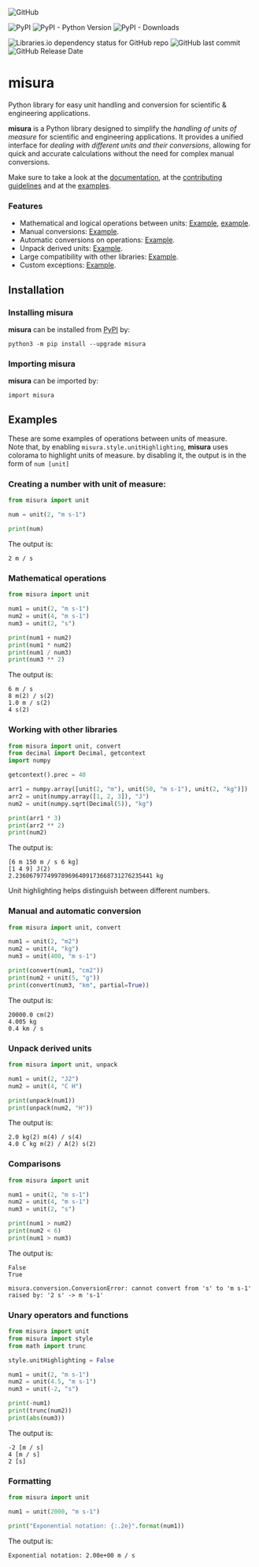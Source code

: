 ![GitHub](https://img.shields.io/github/license/diantonioandrea/misura)

![PyPI](https://img.shields.io/pypi/v/misura)
![PyPI - Python Version](https://img.shields.io/pypi/pyversions/misura)
![PyPI - Downloads](https://img.shields.io/pypi/dm/misura)

![Libraries.io dependency status for GitHub repo](https://img.shields.io/librariesio/github/diantonioandrea/misura)
![GitHub last commit](https://img.shields.io/github/last-commit/diantonioandrea/misura)
![GitHub Release Date](https://img.shields.io/github/release-date/diantonioandrea/misura)

# misura

Python library for easy unit handling and conversion for scientific & engineering applications.  

**misura** is a Python library designed to simplify the *handling of units of measure* for scientific and engineering applications. It provides a unified interface for *dealing with different units and their conversions*, allowing for quick and accurate calculations without the need for complex manual conversions.  

Make sure to take a look at the [documentation](https://github.com/diantonioandrea/misura/blob/main/docs/docs.md), at the [contributing guidelines](https://github.com/diantonioandrea/misura/blob/main/.github/CONTRIBUTING.md) and at the [examples](#examples).

### Features

* Mathematical and logical operations between units: [Example](#mathematical-operations), [example](#comparisons).
* Manual conversions: [Example](#manual-and-automatic-conversion).
* Automatic conversions on operations: [Example](#manual-and-automatic-conversion).
* Unpack derived units: [Example](#unpack-derived-units).
* Large compatibility with other libraries: [Example](#working-with-other-libraries).
* Custom exceptions: [Example](#comparisons).

## Installation

### Installing misura

**misura** can be installed from [PyPI](https://pypi.org) by:

	python3 -m pip install --upgrade misura

### Importing misura

**misura** can be imported by:

	import misura

## Examples

These are some examples of operations between units of measure.  
Note that, by enabling `misura.style.unitHighlighting`, **misura** uses colorama to highlight units of measure. by disabling it, the output is in the form of `num [unit]`

### Creating a number with unit of measure:

``` python
from misura import unit

num = unit(2, "m s-1")

print(num)
```

The output is:

	2 m / s

### Mathematical operations

``` python
from misura import unit

num1 = unit(2, "m s-1")
num2 = unit(4, "m s-1")
num3 = unit(2, "s")

print(num1 + num2)
print(num1 * num2)
print(num1 / num3)
print(num3 ** 2)
```

The output is:

	6 m / s
	8 m(2) / s(2)
	1.0 m / s(2)
	4 s(2)

### Working with other libraries

``` python
from misura import unit, convert
from decimal import Decimal, getcontext
import numpy

getcontext().prec = 40

arr1 = numpy.array([unit(2, "m"), unit(50, "m s-1"), unit(2, "kg")])
arr2 = unit(numpy.array([1, 2, 3]), "J")
num2 = unit(numpy.sqrt(Decimal(5)), "kg")

print(arr1 * 3)
print(arr2 ** 2)
print(num2)
```

The output is:

	[6 m 150 m / s 6 kg]
	[1 4 9] J(2)
	2.236067977499789696409173668731276235441 kg

Unit highlighting helps distinguish between different numbers.

### Manual and automatic conversion

``` python
from misura import unit, convert

num1 = unit(2, "m2")
num2 = unit(4, "kg")
num3 = unit(400, "m s-1")

print(convert(num1, "cm2"))
print(num2 + unit(5, "g"))
print(convert(num3, "km", partial=True))
```

The output is:

	20000.0 cm(2)
	4.005 kg
	0.4 km / s

### Unpack derived units

``` python
from misura import unit, unpack

num1 = unit(2, "J2")
num2 = unit(4, "C H")

print(unpack(num1))
print(unpack(num2, "H"))
```

The output is:

	2.0 kg(2) m(4) / s(4)
	4.0 C kg m(2) / A(2) s(2)

### Comparisons

``` python
from misura import unit

num1 = unit(2, "m s-1")
num2 = unit(4, "m s-1")
num3 = unit(2, "s")

print(num1 > num2)
print(num2 < 6)
print(num1 > num3)
```

The output is:

	False
	True
	
	misura.conversion.ConversionError: cannot convert from 's' to 'm s-1'
	raised by: '2 s' -> m 's-1'

### Unary operators and functions

``` python
from misura import unit
from misura import style
from math import trunc

style.unitHighlighting = False

num1 = unit(2, "m s-1")
num2 = unit(4.5, "m s-1")
num3 = unit(-2, "s")

print(-num1)
print(trunc(num2))
print(abs(num3))
```

The output is:

	-2 [m / s]
	4 [m / s]
	2 [s]

### Formatting

``` python
from misura import unit

num1 = unit(2000, "m s-1")

print("Exponential notation: {:.2e}".format(num1))
```

The output is:

	Exponential notation: 2.00e+00 m / s